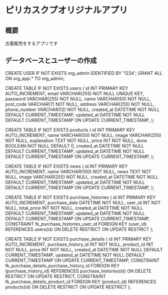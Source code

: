# ピリカスクプオリジナルアプリ

## 概要
古着販売をするアプリです

## データベースとユーザーの作成
CREATE USER IF NOT EXISTS org_admin IDENTIFIED BY '1234';
GRANT ALL ON org_app.* TO org_admin;


CREATE TABLE IF NOT EXISTS users (
    id INT PRIMARY KEY AUTO_INCREMENT,
    email VARCHAR(255) NOT NULL UNIQUE KEY,
    password VARCHAR(255) NOT NULL,
    name VARCHAR(50) NOT NULL,
    post_code VARCHAR(7) NOT NULL,
    address VARCHAR(255) NOT NULL,
    phone_number VARCHAR(12) NOT NULL,
    created_at DATETIME NOT NULL DEFAULT CURRENT_TIMESTAMP,
    updated_at DATETIME NOT NULL DEFAULT CURRENT_TIMESTAMP ON UPDATE CURRENT_TIMESTAMP,
);

CREATE TABLE IF NOT EXISTS products (
    id INT PRIMARY KEY AUTO_INCREMENT,
    name VARCHAR(50) NOT NULL,
    image VARCHAR(255) NOT NULL,
    explanation TEXT NOT NULL,
    price INT NOT NULL,
    done BOOLEAN NOT NULL DEFAULT 0,
    created_at DATETIME NOT NULL DEFAULT CURRENT_TIMESTAMP,
    updated_at DATETIME NOT NULL DEFAULT CURRENT_TIMESTAMP ON UPDATE CURRENT_TIMESTAMP,
);

CREATE TABLE IF NOT EXISTS news (
    id INT PRIMARY KEY AUTO_INCREMENT,
    name VARCHAR(100) NOT NULL,
    news TEXT NOT NULL,
    image VARCHAR(255) NOT NULL,
    created_at DATETIME NOT NULL DEFAULT CURRENT_TIMESTAMP,
    updated_at DATETIME NOT NULL DEFAULT CURRENT_TIMESTAMP ON UPDATE CURRENT_TIMESTAMP,
);

CREATE TABLE IF NOT EXISTS purchase_histories (
    id INT PRIMARY KEY AUTO_INCREMENT,
    purchase_date DATETIME NOT NULL,
    user_id INT NOT NULL,
    total_price INT NOT NULL,
    created_at DATETIME NOT NULL DEFAULT CURRENT_TIMESTAMP,
    updated_at DATETIME NOT NULL DEFAULT CURRENT_TIMESTAMP ON UPDATE CURRENT_TIMESTAMP,
    CONSTRAINT fk_purchase_histories_user_id
    FOREIGN KEY (user_id)
        REFERENCES users(id)
        ON DELETE RESTRICT ON UPDATE RESTRICT
);

CREATE TABLE IF NOT EXISTS purchase_details (
    id INT PRIMARY KEY AUTO_INCREMENT,
    purchase_history_id INT NOT NULL,
    product_id INT NOT NULL,
    price INT NOT NULL,
    created_at DATETIME NOT NULL DEFAULT CURRENT_TIMESTAMP,
    updated_at DATETIME NOT NULL DEFAULT CURRENT_TIMESTAMP ON UPDATE CURRENT_TIMESTAMP,
    CONSTRAINT fk_purchase_details_purchase_history_id
    FOREIGN KEY (purchase_history_id)
        REFERENCES purchase_histories(id)
        ON DELETE RESTRICT ON UPDATE RESTRICT,
    CONSTRAINT fk_purchase_details_product_id
    FOREIGN KEY (product_id)
        REFERENCES products(id)
        ON DELETE RESTRICT ON UPDATE RESTRICT
);
